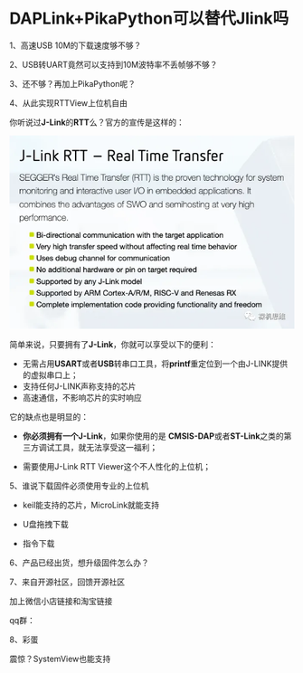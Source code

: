 

# DAPLink+PikaPython可以替代Jlink吗



1、高速USB 10M的下载速度够不够？



2、USB转UART竟然可以支持到10M波特率不丢帧够不够？



3、还不够？再加上PikaPython呢？



4、从此实现RTTView上位机自由

你听说过**J-Link**的**RTT**么？官方的宣传是这样的：

![RTTView](../.././images/microlink/RTTView.jpg)

简单来说，只要拥有了**J-Link**，你就可以享受以下的便利：

- 无需占用**USART**或者**USB**转串口工具，将**printf**重定位到一个由J-LINK提供的虚拟串口上；
- 支持任何J-LINK声称支持的芯片
- 高速通信，不影响芯片的实时响应



它的缺点也是明显的：

- **你必须拥有一个J-Link**，如果你使用的是 **CMSIS-DAP**或者**ST-Link**之类的第三方调试工具，就无法享受这一福利；

- 需要使用J-Link RTT Viewer这个不人性化的上位机；





5、谁说下载固件必须使用专业的上位机

- keil能支持的芯片，MicroLink就能支持



- U盘拖拽下载



- 指令下载



6、产品已经出货，想升级固件怎么办？



7、来自开源社区，回馈开源社区

加上微信小店链接和淘宝链接

qq群：

8、彩蛋

震惊？SystemView也能支持